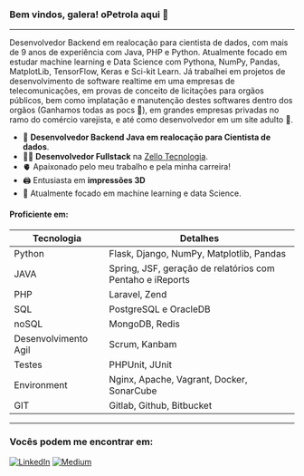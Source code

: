 ### Bem vindos, galera! oPetrola aqui 🖖
---

Desenvolvedor Backend em realocação para cientista de dados, com mais de 9 anos de experiência com Java, PHP e Python. 
Atualmente focado em estudar machine learning e Data Science com Pythona, NumPy, Pandas, MatplotLib, TensorFlow, Keras e Sci-kit Learn.
Já trabalhei em projetos de desenvolvimento de software realtime em uma empresas de telecomunicações,
em provas de conceito de licitações para orgãos públicos, bem como implatação e manutenção destes softwares dentro dos orgãos (Ganhamos todas as pocs 🤭),
em grandes empresas privadas no ramo do comércio varejista, e até como desenvolvedor em um site adulto 🤌.

- 👀 **Desenvolvedor Backend Java em realocação para Cientista de dados**.
- 👩‍💻 **Desenvolvedor Fullstack** na [Zello Tecnologia](https://www.zello.tec.br/).
- 🫀 Apaixonado pelo meu trabalho e pela minha carreira!
- 🖨 Entusiasta em **impressões 3D**
- 🐧 Atualmente focado em machine learning e data Science.

#### Proficiente em:
|  Tecnologia | Detalhes |
|---|---|
| Python | Flask, Django, NumPy, Matplotlib, Pandas |
| JAVA | Spring, JSF, geração de relatórios com Pentaho e iReports |
| PHP | Laravel, Zend |
| SQL | PostgreSQL e OracleDB |
| noSQL | MongoDB, Redis | 
| Desenvolvimento Agil | Scrum, Kanbam |
| Testes | PHPUnit, JUnit |
| Environment | Nginx, Apache, Vagrant, Docker, SonarCube |
| GIT | Gitlab, Github, Bitbucket |
---
### Vocês podem me encontrar em:
<a href="https://www.linkedin.com/in/lucas-petrola/">![LinkedIn](https://img.shields.io/badge/linkedin-%230077B5.svg?style=for-the-badge&logo=linkedin&logoColor=white)</a>
<a href="https://medium.com/@petrolalucas">![Medium](https://img.shields.io/badge/Medium-12100E?style=for-the-badge&logo=medium&logoColor=white)</a>
<!---
thePetrola/thePetrola is a ✨ special ✨ repository because its `README.md` (this file) appears on your GitHub profile.
You can click the Preview link to take a look at your changes.
--->
